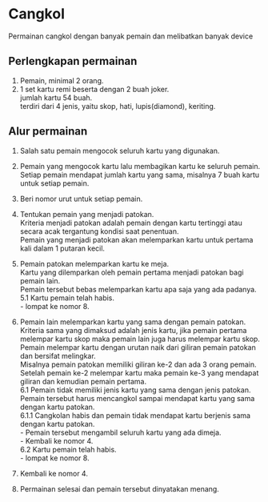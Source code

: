 Cangkol
=======

Permainan cangkol dengan banyak pemain dan melibatkan banyak device

Perlengkapan permainan
----------------------
1.	Pemain, minimal 2 orang.
2. 	1 set kartu remi beserta dengan 2 buah joker.  
			jumlah kartu 54 buah.  
			terdiri dari 4 jenis, yaitu skop, hati, lupis(diamond), keriting.

Alur permainan
--------------
1. Salah satu pemain mengocok seluruh kartu yang digunakan.
2. Pemain yang mengocok kartu lalu membagikan kartu ke seluruh pemain.  
  Setiap pemain mendapat jumlah kartu yang sama, misalnya 7 buah kartu untuk setiap pemain.
3. Beri nomor urut untuk setiap pemain.
4. Tentukan pemain yang menjadi patokan.  
	Kriteria menjadi patokan adalah pemain dengan kartu tertinggi atau secara acak tergantung kondisi saat penentuan.  
	Pemain yang menjadi patokan akan melemparkan kartu untuk pertama kali dalam 1 putaran kecil.
5. Pemain patokan melemparkan kartu ke meja.  
	Kartu yang dilemparkan oleh pemain pertama menjadi patokan bagi pemain lain.  
	Pemain tersebut bebas melemparkan kartu apa saja yang ada padanya.  
	5.1 Kartu pemain telah habis.  
		- lompat ke nomor 8.  
		
6. Pemain lain melemparkan kartu yang sama dengan pemain patokan.  
	Kriteria sama yang dimaksud adalah jenis kartu, jika pemain pertama melempar kartu skop maka pemain lain juga harus melempar kartu skop.	
	Pemain melempar kartu dengan urutan naik dari giliran pemain patokan dan bersifat melingkar.	
	Misalnya pemain patokan memiliki giliran ke-2 dan ada 3 orang pemain.	
	Setelah pemain ke-2 melempar kartu maka pemain ke-3 yang mendapat giliran dan kemudian pemain pertama.	
	6.1 Pemain tidak memiliki jenis kartu yang sama dengan jenis patokan.	
		Pemain tersebut harus mencangkol sampai mendapat kartu yang sama dengan kartu patokan.	
		6.1.1 Cangkolan habis dan pemain tidak mendapat kartu berjenis sama dengan kartu patokan.	
				- Pemain tersebut mengambil seluruh kartu yang ada dimeja.	
				- Kembali ke nomor 4.	
	6.2 Kartu pemain telah habis.	
		- lompat ke nomor 8.	
7. Kembali ke nomor 4.	
8. Permainan selesai dan pemain tersebut dinyatakan menang.	
